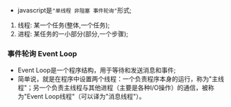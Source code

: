 * javascript是`"单线程 非阻塞 事件轮询"`形式;
1. 线程: 某一个任务(整体,一个任务);
2. 进程: 某任务的一小部分(部分,一个步骤);


### 事件轮询 Event Loop
* Event Loop是一个程序结构，用于等待和发送消息和事件;
* 简单说，就是在程序中设置两个线程：一个负责程序本身的运行，称为"主线程"；另一个负责主线程与其他进程（主要是各种I/O操作）的通信，被称为"Event Loop线程"（可以译为"消息线程"）。
